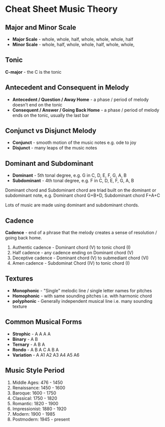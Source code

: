 # Cheat Sheet Music Theory

## Major and Minor Scale

- **Major Scale** - whole, whole, half, whole, whole, whole, half
- **Minor Scale** - whole, half, whole, whole, half, whole, whole,

## Tonic

**C-major** - the C is the tonic

## Antecedent and Consequent in Melody

- **Antecedent / Question / Away Home** - a phase / period of melody doesn't end on the tonic
- **Consequent / Answer / Going Back Home** - a phase / period of melody ends on the tonic, usually the last bar

## Conjunct vs Disjunct Melody

- **Conjunct** - smooth motion of the music notes e.g. ode to joy
- **Disjunct** - many leaps of the music notes

## Dominant and Subdominant

- **Dominant** - 5th tonal degree, e.g. G in C, D, E, F, G, A, B
- **Subdominant** - 4th tonal degree, e.g. F in C, D, E, F, G, A, B

Dominant chord and Subdominant chord are triad built on the dominant or subdominant note, e.g. Dominant chord G+B+D, Subdominant chord F+A+C

Lots of music are made using dominant and subdominant chords.

## Cadence

**Cadence** - end of a phrase that the melody creates a sense of resolution / going back home.

1. Authentic cadence - Dominant chord (V) to tonic chord (I)
1. Half cadence - any cadence ending on Dominant chord (V)
1. Deceptive cadence - Dominant chord (V) to  submediant chord (VI)
1. Amen cadence - Subdominat Chord (IV) to tonic chord (I)

## Textures

- **Monophonic** - "Single" melodic line / single letter names for pitches
- **Homophonic** - with same sounding pitches i.e. with harmonic chord
- **polyphonic** - Generally independent musical line i.e. many sounding texture

## Common Musical Forms

- **Strophic** - A A A A
- **Binary** - A B
- **Ternary** - A B A
- **Rondo** - A B A C A B A
- **Variation** - A A1 A2 A3 A4 A5 A6

## Music Style Period

1. Middle Ages: 476 - 1450
1. Renaissance: 1450 - 1600
1. Baroque: 1600 - 1750
1. Classical: 1750 - 1820
1. Romantic: 1820 - 1900
1. Impressionist: 1880 - 1920
1. Modern: 1900 - 1985
1. Postmodern: 1945 - present
